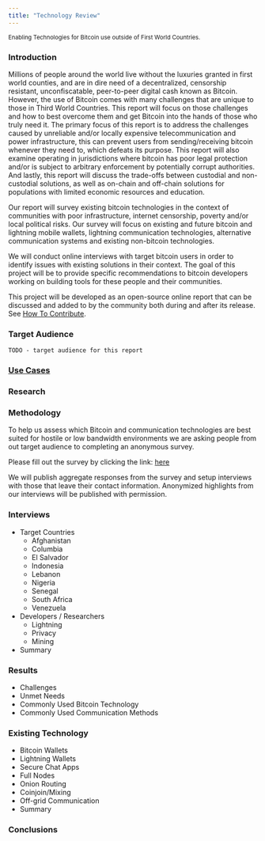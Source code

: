 ```yaml
---
title: "Technology Review"
---
```

<sub>Enabling Technologies for Bitcoin use outside of First World Countries.</sub>

### Introduction
Millions of people around the world live without the luxuries granted in first world counties, and are in dire need of a decentralized, censorship resistant, unconfiscatable, peer-to-peer digital cash known as Bitcoin. However, the use of Bitcoin comes with many challenges that are unique to those in Third World Countries. This report will focus on those challenges and how to best overcome them and get Bitcoin into the hands of those who truly need it. The primary focus of this report is to address the challenges caused by unreliable and/or locally expensive telecommunication and power infrastructure, this can prevent users from sending/receiving bitcoin whenever they need to, which defeats its purpose. This report will also examine operating in jurisdictions where bitcoin has poor legal protection and/or is subject to arbitrary enforcement by potentially corrupt authorities.  And lastly, this report will discuss the trade-offs between custodial and non-custodial solutions, as well as on-chain and off-chain solutions for populations with limited economic resources and education.

Our report will survey existing bitcoin technologies in the context of communities with poor infrastructure, internet censorship, poverty and/or local political risks. Our survey will focus on existing and future bitcoin and lightning mobile wallets, lightning communication technologies, alternative communication systems and existing non-bitcoin technologies.

We will conduct online interviews with target bitcoin users in order to identify issues with existing solutions in their context. The goal of this project will be to provide specific recommendations to bitcoin developers working on building tools for these people and their communities.

This project will be developed as an open-source online report that can be discussed and added to by the community both during and after its release. See [How To Contribute](contributing.md).

### Target Audience

```TODO - target audience for this report```

### [Use Cases](technology_review/use_cases.md)

### Research

### Methodology

To help us assess which Bitcoin and communication technologies are best suited for hostile or low bandwidth environments we are asking people from out target audience to completing an anonymous survey.

Please fill out the survey by clicking the link: [here](https://cryptpad.fr/form/#/2/form/view/lv7VEOuagTz7oA3dEQ2xqITi31cBNB1TiGSXGb7jaQU/)

We will publish aggregate responses from the survey and setup interviews with those that leave their contact information. Anonymized highlights from our interviews will be published with permission.

### Interviews
* Target Countries
  * Afghanistan
  * Columbia
  * El Salvador
  * Indonesia
  * Lebanon
  * Nigeria
  * Senegal
  * South Africa
  * Venezuela
* Developers / Researchers
  * Lightning
  * Privacy
  * Mining
* Summary

### Results
* Challenges
* Unmet Needs
* Commonly Used Bitcoin Technology
* Commonly Used Communication Methods

### Existing Technology
* Bitcoin Wallets
* Lightning Wallets
* Secure Chat Apps
* Full Nodes
* Onion Routing
* Coinjoin/Mixing
* Off-grid Communication
* Summary

### Conclusions

